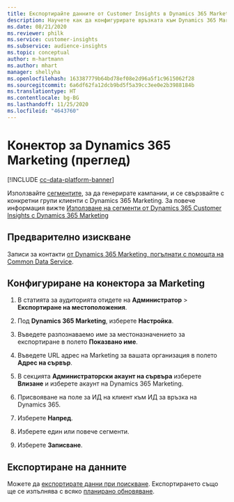 ```yaml
---
title: Експортирайте данните от Customer Insights в Dynamics 365 Marketing
description: Научете как да конфигурирате връзката към Dynamics 365 Marketing.
ms.date: 08/21/2020
ms.reviewer: philk
ms.service: customer-insights
ms.subservice: audience-insights
ms.topic: conceptual
author: m-hartmann
ms.author: mhart
manager: shellyha
ms.openlocfilehash: 163387779b64bd78ef08e2d96a5f1c9615062f28
ms.sourcegitcommit: 6a6df62fa12dcb9bd5f5a39cc3ee0e2b3988184b
ms.translationtype: HT
ms.contentlocale: bg-BG
ms.lasthandoff: 11/25/2020
ms.locfileid: "4643760"
---
```

# <a name="connector-for-dynamics-365-marketing-preview"></a>Конектор за Dynamics 365 Marketing (преглед)

[!INCLUDE [cc-data-platform-banner](../includes/cc-data-platform-banner.md)]

Използвайте [сегментите](segments.md), за да генерирате кампании, и се свързвайте с конкретни групи клиенти с Dynamics 365 Marketing. За повече информация вижте [Използване на сегменти от Dynamics 365 Customer Insights с Dynamics 365 Marketing](https://docs.microsoft.com/dynamics365/marketing/customer-insights-segments)

## <a name="prerequisite"></a>Предварително изискване

Записи за контакти [от Dynamics 365 Marketing, погълнати с помощта на Common Data Service](connect-power-query.md).

## <a name="configure-the-connector-for-marketing"></a>Конфигуриране на конектора за Marketing

1. В статията за аудиторията отидете на **Администратор** > **Експортиране на местоположения**.

1. Под **Dynamics 365 Marketing**, изберете **Настройка**.

1. Въведете разпознаваемо име за местоназначението за експортиране в полето **Показвано име**.

1. Въведете URL адрес на Marketing за вашата организация в полето **Адрес на сървър**.

1. В секцията **Администраторски акаунт на сървъра** изберете **Влизане** и изберете акаунт на Dynamics 365 Marketing.

1. Присвояване на поле за ИД на клиент към ИД за връзка на Dynamics 365.

1. Изберете **Напред**.

1. Изберете един или повече сегменти.

1. Изберете **Записване**.

## <a name="export-the-data"></a>Експортиране на данните

Можете да [експортирате данни при поискване](export-destinations.md). Експортирането също ще се изпълнява с всяко [планирано обновяване](system.md#schedule-tab).
